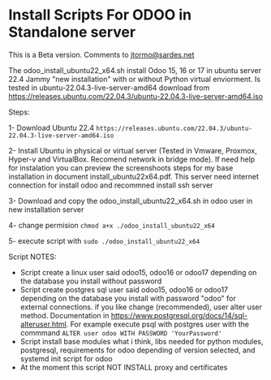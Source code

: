 # Install Scripts For ODOO in Standalone server


This is a Beta version. Comments to jtormo@sardes.net

The odoo_install_ubuntu22_x64.sh install Odoo 15, 16 or 17 in ubuntu server 22.4 Jammy "new installation" with or without Python virtual enviorment.
Is tested in ubuntu-22.04.3-live-server-amd64 download from https://releases.ubuntu.com/22.04.3/ubuntu-22.04.3-live-server-amd64.iso

Steps:

1- Download Ubuntu 22.4
   ``https://releases.ubuntu.com/22.04.3/ubuntu-22.04.3-live-server-amd64.iso``
   
2- Install Ubuntu in physical or virtual server (Tested in Vmware, Proxmox, Hyper-v and VirtualBox. Recomend network in bridge mode).
   If need help for instalation you can preview the screenshoots steps for my base installation in document install_ubuntu22x64.pdf.
   This server need internet connection for install odoo and recommned install ssh server
   
3- Download and copy the odoo_install_ubuntu22_x64.sh in odoo user in new installation server

4- change permision ``chmod a+x ./odoo_install_ubuntu22_x64``

5- execute script with ``sudo ./odoo_install_ubuntu22_x64``



Script NOTES: 

- Script create a linux user said odoo15, odoo16 or odoo17 depending on the database you install without password
- Script create postgres sql user said odoo15, odoo16 or odoo17 depending on the database you install with password "odoo" for external connections. if you like change (recommended), user alter user method. Documentation in https://www.postgresql.org/docs/14/sql-alteruser.html. For example execute psql with postgres user  with the commmand ``ALTER user odoo WITH PASSWORD 'YourPassword'``
-  Script install base modules what i think, libs needed for python modules, postgresql, requirements for odoo depending of version selected, and systemd init script for odoo
-  At the moment this script NOT INSTALL proxy and certificates
  



